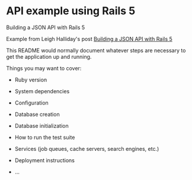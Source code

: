 # API example using Rails 5
Building a JSON API with Rails 5

Example from Leigh Halliday's post [Building a JSON API with Rails 5](http://blog.codeship.com/building-a-json-api-with-rails-5/?utm_source=rubyweekly&utm_medium=email)

This README would normally document whatever steps are necessary to get the
application up and running.

Things you may want to cover:

* Ruby version

* System dependencies

* Configuration

* Database creation

* Database initialization

* How to run the test suite

* Services (job queues, cache servers, search engines, etc.)

* Deployment instructions

* ...
